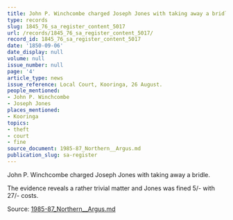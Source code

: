 ```yaml
---
title: John P. Winchcombe charged Joseph Jones with taking away a bridle
type: records
slug: 1845_76_sa_register_content_5017
url: /records/1845_76_sa_register_content_5017/
record_id: 1845_76_sa_register_content_5017
date: '1850-09-06'
date_display: null
volume: null
issue_number: null
page: '4'
article_type: news
issue_reference: Local Court, Kooringa, 26 August.
people_mentioned:
- John P. Winchcombe
- Joseph Jones
places_mentioned:
- Kooringa
topics:
- theft
- court
- fine
source_document: 1985-87_Northern__Argus.md
publication_slug: sa-register
---
```


John P. Winchcombe charged Joseph Jones with taking away a bridle.

The evidence reveals a rather trivial matter and Jones was fined 5/- with 27/- costs.

Source: [1985-87_Northern__Argus.md](/downloads/markdown/1985-87_Northern__Argus.md)
